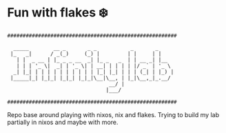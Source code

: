 # Fun with flakes ❄️
```
#######################################################

  _____        __ _       _ _           _       _     
 |_   _|      / _(_)     (_) |         | |     | |    
   | |  _ __ | |_ _ _ __  _| |_ _   _  | | __ _| |__  
   | | | '_ \|  _| | '_ \| | __| | | | | |/ _` | '_ \ 
  _| |_| | | | | | | | | | | |_| |_| | | | (_| | |_) |
 |_____|_| |_|_| |_|_| |_|_|\__|\__, | |_|\__,_|_.__/ 
                                 __/ |                
                                |___/                 

#######################################################
```

Repo base around playing with nixos, nix and flakes. Trying to build my lab partially in nixos and maybe with more.
